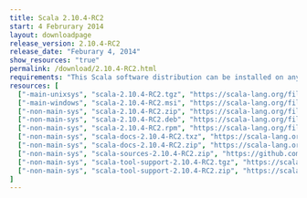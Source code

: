 ```yaml
---
title: Scala 2.10.4-RC2
start: 4 Februrary 2014
layout: downloadpage
release_version: 2.10.4-RC2
release_date: "Feburary 4, 2014"
show_resources: "true"
permalink: /download/2.10.4-RC2.html
requirements: "This Scala software distribution can be installed on any Unix-like or Windows system. It requires the Java runtime version 1.6 or later, which can be downloaded <a href='http://www.java.com/'>here</a>."
resources: [
  ["-main-unixsys", "scala-2.10.4-RC2.tgz", "https://scala-lang.org/files/archive/scala-2.10.4-RC2.tgz", "Mac OS X, Unix, Cygwin", "28.55M"],
  ["-main-windows", "scala-2.10.4-RC2.msi", "https://scala-lang.org/files/archive/scala-2.10.4-RC2.msi", "Windows (msi installer)", "60.00M"],
  ["-non-main-sys", "scala-2.10.4-RC2.zip", "https://scala-lang.org/files/archive/scala-2.10.4-RC2.zip", "Windows", "28.60M"],
  ["-non-main-sys", "scala-2.10.4-RC2.deb", "https://scala-lang.org/files/archive/scala-2.10.4-RC2.deb", "Debian", "24.83M"],
  ["-non-main-sys", "scala-2.10.4-RC2.rpm", "https://scala-lang.org/files/archive/scala-2.10.4-RC2.rpm", "RPM package", "24.83M"],
  ["-non-main-sys", "scala-docs-2.10.4-RC2.txz", "https://scala-lang.org/files/archive/scala-docs-2.10.4-RC2.txz", "API docs", "3.65M"],
  ["-non-main-sys", "scala-docs-2.10.4-RC2.zip", "https://scala-lang.org/files/archive/scala-docs-2.10.4-RC2.zip", "API docs", "32.50M"],
  ["-non-main-sys", "scala-sources-2.10.4-RC2.zip", "https://github.com/scala/scala/archive/v2.10.4-RC2.tar.gz", "sources", ""],
  ["-non-main-sys", "scala-tool-support-2.10.4-RC2.tgz", "https://scala-lang.org/files/archive/scala-tool-support-2.10.4-RC2.tgz", "Scala Tool Support (tgz)", "25K"],
  ["-non-main-sys", "scala-tool-support-2.10.4-RC2.zip", "https://scala-lang.org/files/archive/scala-tool-support-2.10.4-RC2.zip", "Scala Tool Support (zip)", "46K"]
]
---
```

